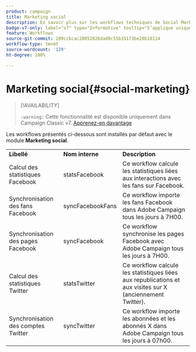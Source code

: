 ```yaml
---
product: campaign
title: Marketing social
description: En savoir plus sur les workflows techniques de Social Marketing
badge-v7-only: label="v7" type="Informative" tooltip="S’applique uniquement à Campaign Classic v7"
feature: Workflows
source-git-commit: 209ccbcac20052826dad0c55b35173be20b10114
workflow-type: tm+mt
source-wordcount: '129'
ht-degree: 100%

---
```



# Marketing social{#social-marketing}



>[!AVAILABILITY]
>
>`:warning:` Cette fonctionnalité est disponible uniquement dans Campaign Classic v7. [Apprenez-en davantage](../../social/using/about-social-marketing.md)

Les workflows présentés ci-dessous sont installés par défaut avec le module **Marketing social**.

<table> 
 <tbody> 
  <tr> 
   <td> <strong>Libellé</strong><br /> </td> 
   <td> <strong>Nom interne</strong><br /> </td> 
   <td> <strong>Description</strong><br /> </td> 
  </tr> 
  <tr> 
   <td> <span class="uicontrol">Calcul des statistiques Facebook</span> <br /> </td> 
   <td> <span class="uicontrol">statsFacebook</span> <br /> </td> 
   <td> Ce workflow calcule les statistiques liées aux interactions avec les fans sur Facebook.<br /> </td> 
  </tr> 
  <tr> 
   <td> <span class="uicontrol">Synchronisation des fans Facebook</span> <br /> </td> 
   <td> <span class="uicontrol">syncFacebookFans</span> <br /> </td> 
   <td> Ce workflow importe les fans Facebook dans Adobe Campaign tous les jours à 7H00.<br /> </td> 
  </tr> 
  <tr> 
   <td> <span class="uicontrol">Synchronisation des pages Facebook</span> <br /> </td> 
   <td> <span class="uicontrol">syncFacebook</span> <br /> </td> 
   <td> Ce workflow synchronise les pages Facebook avec Adobe Campaign tous les jours à 7H00.<br /> </td> 
  </tr> 
  <tr> 
   <td> <span class="uicontrol">Calcul des statistiques Twitter</span> <br /> </td> 
   <td> <span class="uicontrol">statsTwitter</span> <br /> </td> 
   <td> Ce workflow calcule les statistiques liées aux republications et aux visites sur X (anciennement Twitter).<br /> </td> 
  </tr> 
  <tr> 
   <td> <span class="uicontrol">Synchronisation des comptes Twitter</span> <br /> </td> 
   <td> <span class="uicontrol">syncTwitter</span> <br /> </td> 
   <td> Ce workflow importe les abonnées et les abonnés X dans Adobe Campaign tous les jours à 07h00.<br /> </td> 
  </tr> 
 </tbody> 
</table>

